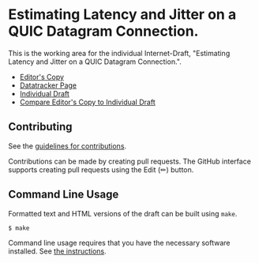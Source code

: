 # Estimating Latency and Jitter on a QUIC Datagram Connection.

This is the working area for the individual Internet-Draft, "Estimating Latency and Jitter on a QUIC Datagram Connection.".

* [Editor's Copy](https://maxsharabayko.github.io/ietf-moq-metrics/#go.draft-moq-sharabayko-metrics.html)
* [Datatracker Page](https://datatracker.ietf.org/doc/draft-moq-sharabayko-metrics)
* [Individual Draft](https://datatracker.ietf.org/doc/html/draft-moq-sharabayko-metrics)
* [Compare Editor's Copy to Individual Draft](https://maxsharabayko.github.io/ietf-moq-metrics/#go.draft-moq-sharabayko-metrics.diff)


## Contributing

See the
[guidelines for contributions](https://github.com/maxsharabayko/ietf-moq-metrics/blob//CONTRIBUTING.md).

Contributions can be made by creating pull requests.
The GitHub interface supports creating pull requests using the Edit (✏) button.


## Command Line Usage

Formatted text and HTML versions of the draft can be built using `make`.

```sh
$ make
```

Command line usage requires that you have the necessary software installed.  See
[the instructions](https://github.com/martinthomson/i-d-template/blob/main/doc/SETUP.md).

